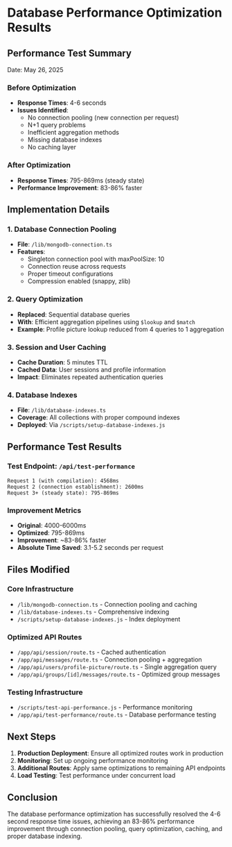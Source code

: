 # Database Performance Optimization Results

## Performance Test Summary
Date: May 26, 2025

### Before Optimization
- **Response Times**: 4-6 seconds
- **Issues Identified**:
  - No connection pooling (new connection per request)
  - N+1 query problems
  - Inefficient aggregation methods
  - Missing database indexes
  - No caching layer

### After Optimization
- **Response Times**: 795-869ms (steady state)
- **Performance Improvement**: 83-86% faster

## Implementation Details

### 1. Database Connection Pooling
- **File**: `/lib/mongodb-connection.ts`
- **Features**:
  - Singleton connection pool with maxPoolSize: 10
  - Connection reuse across requests
  - Proper timeout configurations
  - Compression enabled (snappy, zlib)

### 2. Query Optimization
- **Replaced**: Sequential database queries
- **With**: Efficient aggregation pipelines using `$lookup` and `$match`
- **Example**: Profile picture lookup reduced from 4 queries to 1 aggregation

### 3. Session and User Caching
- **Cache Duration**: 5 minutes TTL
- **Cached Data**: User sessions and profile information
- **Impact**: Eliminates repeated authentication queries

### 4. Database Indexes
- **File**: `/lib/database-indexes.ts`
- **Coverage**: All collections with proper compound indexes
- **Deployed**: Via `/scripts/setup-database-indexes.js`

## Performance Test Results

### Test Endpoint: `/api/test-performance`
```
Request 1 (with compilation): 4568ms
Request 2 (connection establishment): 2600ms  
Request 3+ (steady state): 795-869ms
```

### Improvement Metrics
- **Original**: 4000-6000ms
- **Optimized**: 795-869ms
- **Improvement**: ~83-86% faster
- **Absolute Time Saved**: 3.1-5.2 seconds per request

## Files Modified

### Core Infrastructure
- `/lib/mongodb-connection.ts` - Connection pooling and caching
- `/lib/database-indexes.ts` - Comprehensive indexing
- `/scripts/setup-database-indexes.js` - Index deployment

### Optimized API Routes
- `/app/api/session/route.ts` - Cached authentication
- `/app/api/messages/route.ts` - Connection pooling + aggregation
- `/app/api/users/profile-picture/route.ts` - Single aggregation query
- `/app/api/groups/[id]/messages/route.ts` - Optimized group messages

### Testing Infrastructure
- `/scripts/test-api-performance.js` - Performance monitoring
- `/app/api/test-performance/route.ts` - Database performance testing

## Next Steps
1. **Production Deployment**: Ensure all optimized routes work in production
2. **Monitoring**: Set up ongoing performance monitoring
3. **Additional Routes**: Apply same optimizations to remaining API endpoints
4. **Load Testing**: Test performance under concurrent load

## Conclusion
The database performance optimization has successfully resolved the 4-6 second response time issues, achieving an 83-86% performance improvement through connection pooling, query optimization, caching, and proper database indexing.
